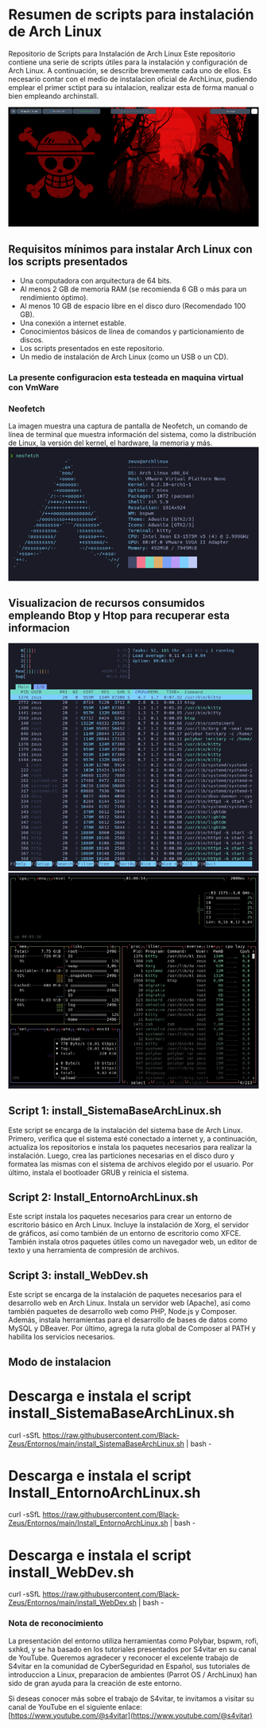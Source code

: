 # Resumen de scripts para instalación de Arch Linux

Repositorio de Scripts para Instalación de Arch Linux
Este repositorio contiene una serie de scripts útiles para la instalación y configuración de Arch Linux. A continuación, se describe brevemente cada uno de ellos.
Es necesario contar con el medio de instalacion oficial de ArchLinux, pudiendo emplear el primer sctipt para su intalacion, realizar esta de forma manual o bien empleando archinstall.

![Entorno general](entorno-general.png "Captura del entorno desplegado")

## Requisitos mínimos para instalar Arch Linux con los scripts presentados

- Una computadora con arquitectura de 64 bits.
- Al menos 2 GB de memoria RAM (se recomienda 6 GB o más para un rendimiento óptimo).
- Al menos 10 GB de espacio libre en el disco duro (Recomendado 100 GB).
- Una conexión a internet estable.
- Conocimientos básicos de línea de comandos y particionamiento de discos.
- Los scripts presentados en este repositorio.
- Un medio de instalación de Arch Linux (como un USB o un CD).

### La presente configuracion esta testeada en maquina virtual con VmWare

### Neofetch
La imagen muestra una captura de pantalla de Neofetch, un comando de línea de terminal que muestra información del sistema, como la distribución de Linux, la versión del kernel, el hardware, la memoria y más.
![Neofetch](neofetch.png "Captura de pantalla del ambiente, empleando el comando fetch para obtener información de la distribución")


## Visualizacion de recursos consumidos empleando Btop y Htop para recuperar esta informacion
![captura de pantalla de htop](htop.PNG "captura de pantalla de htop")
![captura de pantalla de btop](btop.PNG "captura de pantalla de btop")

## Script 1: install_SistemaBaseArchLinux.sh
Este script se encarga de la instalación del sistema base de Arch Linux. Primero, verifica que el sistema esté conectado a internet y, a continuación, actualiza los repositorios e instala los paquetes necesarios para realizar la instalación. Luego, crea las particiones necesarias en el disco duro y formatea las mismas con el sistema de archivos elegido por el usuario. Por último, instala el bootloader GRUB y reinicia el sistema.

## Script 2: Install_EntornoArchLinux.sh
Este script instala los paquetes necesarios para crear un entorno de escritorio básico en Arch Linux. Incluye la instalación de Xorg, el servidor de gráficos, así como también de un entorno de escritorio como XFCE. También instala otros paquetes útiles como un navegador web, un editor de texto y una herramienta de compresión de archivos.

## Script 3: install_WebDev.sh
Este script se encarga de la instalación de paquetes necesarios para el desarrollo web en Arch Linux. Instala un servidor web (Apache), así como también paquetes de desarrollo web como PHP, Node.js y Composer. Además, instala herramientas para el desarrollo de bases de datos como MySQL y DBeaver. Por último, agrega la ruta global de Composer al PATH y habilita los servicios necesarios.


## Modo de instalacion
# Descarga e instala el script install_SistemaBaseArchLinux.sh
curl -sSfL https://raw.githubusercontent.com/Black-Zeus/Entornos/main/install_SistemaBaseArchLinux.sh | bash -

# Descarga e instala el script Install_EntornoArchLinux.sh
curl -sSfL https://raw.githubusercontent.com/Black-Zeus/Entornos/main/Install_EntornoArchLinux.sh | bash -

# Descarga e instala el script install_WebDev.sh
curl -sSfL https://raw.githubusercontent.com/Black-Zeus/Entornos/main/install_WebDev.sh | bash -

### Nota de reconocimiento

La presentación del entorno utiliza herramientas como Polybar, bspwm, rofi, sxhkd, y se ha basado en los tutoriales presentados por S4vitar en su canal de YouTube. 
Queremos agradecer y reconocer el excelente trabajo de S4vitar en la comunidad de CyberSeguridad en Español, sus tutoriales de introduccion a Linux, preparacion de ambientes (Parrot OS / ArchLinux) han sido de gran ayuda para la creación de este entorno.

Si deseas conocer más sobre el trabajo de S4vitar, te invitamos a visitar su canal de YouTube en el siguiente enlace: [https://www.youtube.com/@s4vitar](https://www.youtube.com/@s4vitar)

